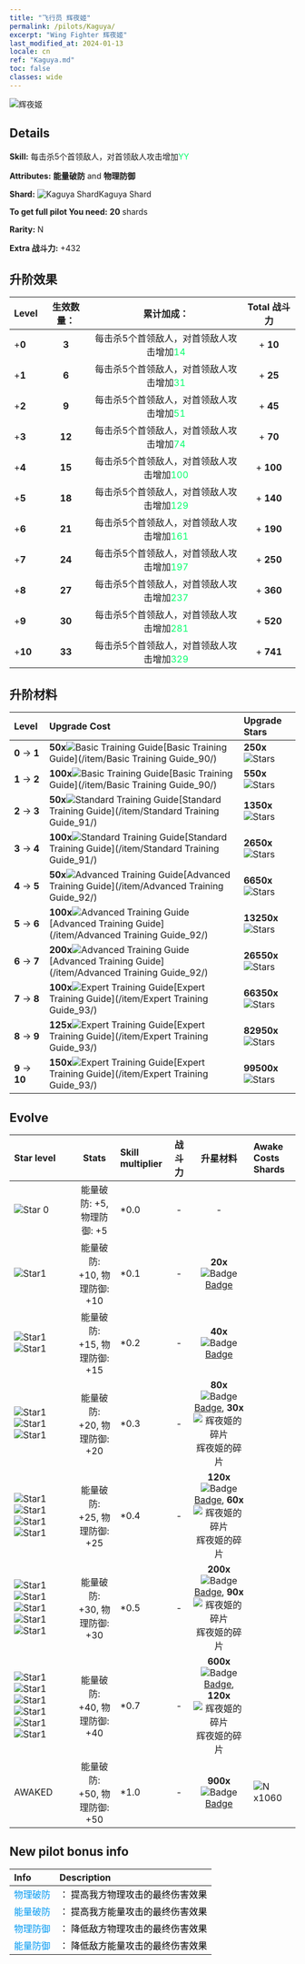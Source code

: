 ```yaml
---
title: "飞行员 辉夜姬"
permalink: /pilots/Kaguya/
excerpt: "Wing Fighter 辉夜姬"
last_modified_at: 2024-01-13
locale: cn
ref: "Kaguya.md"
toc: false
classes: wide
---
```



 ![辉夜姬](/images/pilots/aviator_piece_3004.png)

## Details

 **Skill:** 每击杀5个首领敌人，对首领敌人攻击增加<span style="color: #03ff6b">YY</span><br/><span style="color: #000000;"></span> 

 **Attributes:** **能量破防** and **物理防御**

 **Shard:** ![Kaguya Shard](/images/pilots/Kaguya_Shard_p.png)Kaguya Shard 

 **To get full pilot You need:** **20** shards 

 **Rarity:** N 

 **Extra 战斗力:** +432 



## 升阶效果

  |  Level | 生效数量： |     累计加成：    | Total 战斗力 |
  |:----|:-----:|:-------------------:|:-------:|
  | +**0**  | **3**  | 每击杀5个首领敌人，对首领敌人攻击增加<span style="color: #03ff6b">14</span><br/><span style="color: #000000;"></span>  | + **10** |
  | +**1**  | **6**  | 每击杀5个首领敌人，对首领敌人攻击增加<span style="color: #03ff6b">31</span><br/><span style="color: #000000;"></span>  | + **25** |
  | +**2**  | **9**  | 每击杀5个首领敌人，对首领敌人攻击增加<span style="color: #03ff6b">51</span><br/><span style="color: #000000;"></span>  | + **45** |
  | +**3**  | **12**  | 每击杀5个首领敌人，对首领敌人攻击增加<span style="color: #03ff6b">74</span><br/><span style="color: #000000;"></span>  | + **70** |
  | +**4**  | **15**  | 每击杀5个首领敌人，对首领敌人攻击增加<span style="color: #03ff6b">100</span><br/><span style="color: #000000;"></span>  | + **100** |
  | +**5**  | **18**  | 每击杀5个首领敌人，对首领敌人攻击增加<span style="color: #03ff6b">129</span><br/><span style="color: #000000;"></span>  | + **140** |
  | +**6**  | **21**  | 每击杀5个首领敌人，对首领敌人攻击增加<span style="color: #03ff6b">161</span><br/><span style="color: #000000;"></span>  | + **190** |
  | +**7**  | **24**  | 每击杀5个首领敌人，对首领敌人攻击增加<span style="color: #03ff6b">197</span><br/><span style="color: #000000;"></span>  | + **250** |
  | +**8**  | **27**  | 每击杀5个首领敌人，对首领敌人攻击增加<span style="color: #03ff6b">237</span><br/><span style="color: #000000;"></span>  | + **360** |
  | +**9**  | **30**  | 每击杀5个首领敌人，对首领敌人攻击增加<span style="color: #03ff6b">281</span><br/><span style="color: #000000;"></span>  | + **520** |
  | +**10**  | **33**  | 每击杀5个首领敌人，对首领敌人攻击增加<span style="color: #03ff6b">329</span><br/><span style="color: #000000;"></span>  | + **741** |




## 升阶材料

  |  Level |      Upgrade Cost   |  Upgrade Stars  |
  |:-------|:--------------------|:----------------|
  | **0** -> **1**  | **50x**![Basic Training Guide](/images/item/Basic_Training_Guide_p.png)[Basic Training Guide](/item/Basic Training Guide_90/) | **250x**![Stars](/images/item/Stars_p.png) |
  | **1** -> **2**  | **100x**![Basic Training Guide](/images/item/Basic_Training_Guide_p.png)[Basic Training Guide](/item/Basic Training Guide_90/) | **550x**![Stars](/images/item/Stars_p.png) |
  | **2** -> **3**  | **50x**![Standard Training Guide](/images/item/Standard_Training_Guide_p.png)[Standard Training Guide](/item/Standard Training Guide_91/) | **1350x**![Stars](/images/item/Stars_p.png) |
  | **3** -> **4**  | **100x**![Standard Training Guide](/images/item/Standard_Training_Guide_p.png)[Standard Training Guide](/item/Standard Training Guide_91/) | **2650x**![Stars](/images/item/Stars_p.png) |
  | **4** -> **5**  | **50x**![Advanced Training Guide](/images/item/Advanced_Training_Guide_p.png)[Advanced Training Guide](/item/Advanced Training Guide_92/) | **6650x**![Stars](/images/item/Stars_p.png) |
  | **5** -> **6**  | **100x**![Advanced Training Guide](/images/item/Advanced_Training_Guide_p.png)[Advanced Training Guide](/item/Advanced Training Guide_92/) | **13250x**![Stars](/images/item/Stars_p.png) |
  | **6** -> **7**  | **200x**![Advanced Training Guide](/images/item/Advanced_Training_Guide_p.png)[Advanced Training Guide](/item/Advanced Training Guide_92/) | **26550x**![Stars](/images/item/Stars_p.png) |
  | **7** -> **8**  | **100x**![Expert Training Guide](/images/item/Expert_Training_Guide_p.png)[Expert Training Guide](/item/Expert Training Guide_93/) | **66350x**![Stars](/images/item/Stars_p.png) |
  | **8** -> **9**  | **125x**![Expert Training Guide](/images/item/Expert_Training_Guide_p.png)[Expert Training Guide](/item/Expert Training Guide_93/) | **82950x**![Stars](/images/item/Stars_p.png) |
  | **9** -> **10**  | **150x**![Expert Training Guide](/images/item/Expert_Training_Guide_p.png)[Expert Training Guide](/item/Expert Training Guide_93/) | **99500x**![Stars](/images/item/Stars_p.png) |




## Evolve

  |  Star level | Stats | Skill multiplier | 战斗力 | 升星材料 | Awake Costs Shards |
  |:------------|:-----:|:-------------------|:----------------:|:--------------------:|:-------------|
  | ![Star 0](/images/s0.png)  | 能量破防: +5, 物理防御: +5  | *0.0  | -  | -  |  |
  | ![Star1](/images/s1.png)  | 能量破防: +10, 物理防御: +10  | *0.1  | -  | **20x**![Badge](/images/item/Badge_p.png)[Badge](/item/Badge_94/)  |  |
  | ![Star1](/images/s1.png)![Star1](/images/s1.png)  | 能量破防: +15, 物理防御: +15  | *0.2  | -  | **40x**![Badge](/images/item/Badge_p.png)[Badge](/item/Badge_94/)  |  |
  | ![Star1](/images/s1.png)![Star1](/images/s1.png)![Star1](/images/s1.png)  | 能量破防: +20, 物理防御: +20  | *0.3  | -  | **80x**![Badge](/images/item/Badge_p.png)[Badge](/item/Badge_94/), **30x**![辉夜姬的碎片](/images/pilots/辉夜姬的碎片_p.png)辉夜姬的碎片  |  |
  | ![Star1](/images/s1.png)![Star1](/images/s1.png)![Star1](/images/s1.png)![Star1](/images/s1.png)  | 能量破防: +25, 物理防御: +25  | *0.4  | -  | **120x**![Badge](/images/item/Badge_p.png)[Badge](/item/Badge_94/), **60x**![辉夜姬的碎片](/images/pilots/辉夜姬的碎片_p.png)辉夜姬的碎片  |  |
  | ![Star1](/images/s1.png)![Star1](/images/s1.png)![Star1](/images/s1.png)![Star1](/images/s1.png)![Star1](/images/s1.png)  | 能量破防: +30, 物理防御: +30  | *0.5  | -  | **200x**![Badge](/images/item/Badge_p.png)[Badge](/item/Badge_94/), **90x**![辉夜姬的碎片](/images/pilots/辉夜姬的碎片_p.png)辉夜姬的碎片  |  |
  | ![Star1](/images/s1.png)![Star1](/images/s1.png)![Star1](/images/s1.png)![Star1](/images/s1.png)![Star1](/images/s1.png)![Star1](/images/s1.png)  | 能量破防: +40, 物理防御: +40  | *0.7  | -  | **600x**![Badge](/images/item/Badge_p.png)[Badge](/item/Badge_94/), **120x**![辉夜姬的碎片](/images/pilots/辉夜姬的碎片_p.png)辉夜姬的碎片  |  |
  | AWAKED  | 能量破防: +50, 物理防御: +50  | *1.0  | -  | **900x**![Badge](/images/item/Badge_p.png)[Badge](/item/Badge_94/)  |  ![N](/images/pilots/N_p.png) x1060 |



## New pilot bonus info

  |  Info |  Description |
  |:------|:-------------|
  | <span style="color: #0099f2">物理破防</span> | <span style="color: #000000;">： 提高我方物理攻击的最终伤害效果</span> |
  | <span style="color: #0099f2">能量破防</span> | <span style="color: #000000;">： 提高我方能量攻击的最终伤害效果</span> |
  | <span style="color: #0099f2">物理防御</span> | <span style="color: #000000;">： 降低敌方物理攻击的最终伤害效果</span> |
  | <span style="color: #0099f2">能量防御</span> | <span style="color: #000000;">： 降低敌方能量攻击的最终伤害效果</span> |

